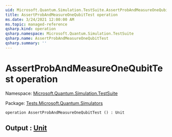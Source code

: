 ```yaml
---
uid: Microsoft.Quantum.Simulation.TestSuite.AssertProbAndMeasureOneQubitTest
title: AssertProbAndMeasureOneQubitTest operation
ms.date: 3/24/2021 12:00:00 AM
ms.topic: managed-reference
qsharp.kind: operation
qsharp.namespace: Microsoft.Quantum.Simulation.TestSuite
qsharp.name: AssertProbAndMeasureOneQubitTest
qsharp.summary: ''
---
```


# AssertProbAndMeasureOneQubitTest operation

Namespace: [Microsoft.Quantum.Simulation.TestSuite](xref:Microsoft.Quantum.Simulation.TestSuite)

Package: [Tests.Microsoft.Quantum.Simulators](https://nuget.org/packages/Tests.Microsoft.Quantum.Simulators)




```qsharp
operation AssertProbAndMeasureOneQubitTest () : Unit
```


## Output : [Unit](xref:microsoft.quantum.lang-ref.unit)

